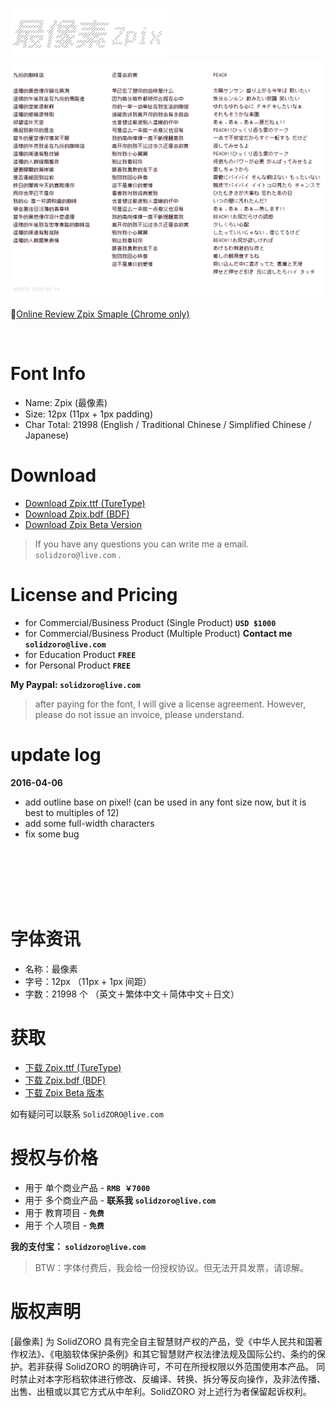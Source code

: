 <p>
  <img src="./assets/images/zpix_logo@2x.png?v=20190626" width="250" />
  <br>
  <img src="./assets/images/zpix_review@2x.png?v=20190626" width="800" />
  <br>
  <br>
   📍<a href="https://SolidZORO.github.io/zpix-pixel-font" target="_blank">Online Review Zpix Smaple (Chrome only)</a>
  <br>
</p>

<img src="https://ga-beacon.appspot.com/UA-25110926-4/github-zpix-pixel-font?pixel" width="0" height="0" />

# Font Info

- Name: Zpix (最像素)
- Size: 12px (11px + 1px padding)
- Char Total: 21998 (English / Traditional Chinese / Simplified Chinese / Japanese)

# Download

- [Download Zpix.ttf (TureType)](https://raw.githubusercontent.com/SolidZORO/zpix-pixel-font/master/dist/Zpix.ttf)
- [Download Zpix.bdf (BDF)](https://raw.githubusercontent.com/SolidZORO/zpix-pixel-font/master/src/Zpix.bdf)
- [Download Zpix Beta Version](https://github.com/SolidZORO/zpix-pixel-font/releases)

> If you have any questions you can write me a email. `solidzoro@live.com` .

# License and Pricing

- for Commercial/Business Product (Single Product) **`USD $1000`**
- for Commercial/Business Product (Multiple Product) **Contact me `solidzoro@live.com`**
- for Education Product **`FREE`**
- for Personal Product **`FREE`**

**My Paypal: `solidzoro@live.com`**

> after paying for the font, I will give a license agreement. However, please do not issue an invoice, please understand.

# update log

**2016-04-06**

- add outline base on pixel! (can be used in any font size now, but it is best to multiples of 12)
- add some full-width characters
- fix some bug

<br>
<br>
<br>
<br>
<br>

# 字体资讯

- 名称：最像素
- 字号：12px （11px + 1px 间距）
- 字数：21998 个 （英文＋繁体中文＋简体中文＋日文）

# 获取

- [下载 Zpix.ttf (TureType)](https://raw.githubusercontent.com/SolidZORO/zpix-pixel-font/master/dist/Zpix.ttf)
- [下载 Zpix.bdf (BDF)](https://raw.githubusercontent.com/SolidZORO/zpix-pixel-font/master/src/Zpix.bdf)
- [下载 Zpix Beta 版本](https://github.com/SolidZORO/zpix-pixel-font/releases)

如有疑问可以联系 `SolidZORO@live.com`

# 授权与价格

- 用于 单个商业产品 - **`RMB ￥7000`**
- 用于 多个商业产品 - **联系我 `solidzoro@live.com`**
- 用于 教育项目 - **`免费`**
- 用于 个人项目 - **`免费`**

**我的支付宝： `solidzoro@live.com`**

> BTW：字体付费后，我会给一份授权协议。但无法开具发票，请谅解。

# 版权声明

[最像素] 为 SolidZORO 具有完全自主智慧财产权的产品，受《中华人民共和国著作权法》、《电脑软体保护条例》和其它智慧财产权法律法规及国际公约、条约的保护。若非获得
SolidZORO 的明确许可，不可在所授权限以外范围使用本产品。 同时禁止对本字形档软体进行修改、反编译、转换、拆分等反向操作，及非法传播、出售、出租或以其它方式从中牟利。SolidZORO
对上述行为者保留起诉权利。
